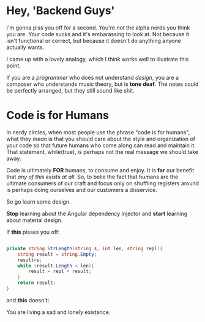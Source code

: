 # Hey, 'Backend Guys'

I'm gonna piss you off for a second. You're not the alpha nerds you think you are. Your code sucks and it's embarassing to look at. Not because it isn't functional or correct, but because it doesn't do anything anyone actually wants.

I came up with a lovely analogy, which I think works well to illustrate this point.

If you are a _programmer_ who does not understand _design_, you are a composer who understands music theory, but is **tone deaf**. The notes could be perfectly arranged, but they still sound like shit.

# Code is for Humans

In nerdy circles, when most people use the phrase "code is for humans", what they _mean_ is that you should care about the style and organization of your code so that future humans who come along can read and maintain it. That statement, while(true), is perhaps not the real message we should take away.

Code is ultimately **FOR** humans, to consume and enjoy. It is **for** our benefit that _any of this exists at all_. So, to belie the fact that humans are the ultimate consumers of our craft and focus only on shuffling registers around is perhaps doing ourselves and our customers a disservice.

So go learn some design.

**Stop** learning about the Angular dependency injector and **start** learning about material design.

If **this** pisses you off:

```cs

private string StrLength(string s, int len, string repl){
    string result = string.Empty;
    result=s;
    while (result.Length < len){
        result = repl + result;
    }
    return result;
}
```

and **this** doesn't:

[](./images/bad_design.png)

You are living a sad and lonely existance.